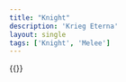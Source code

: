 ```yaml
---
title: "Knight"
description: 'Krieg Eterna'
layout: single
tags: ['Knight', 'Melee']
---
```

{{<card-detail-page title="Knight3" artwork="Portrait of a Young Bearded Man Wearing Armor by Jacopo Tintoretto  (16th century)" />}}